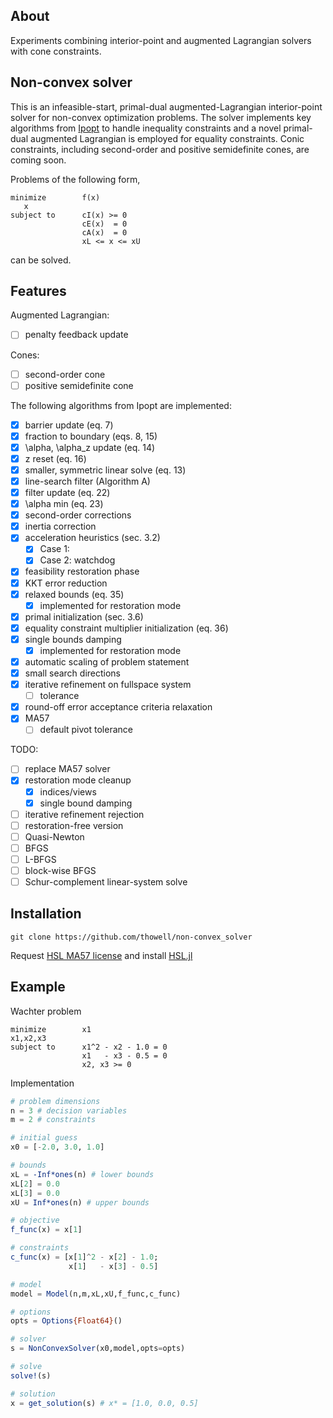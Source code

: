 ## About
Experiments combining interior-point and augmented Lagrangian solvers with cone constraints. 

## Non-convex solver

This is an infeasible-start, primal-dual augmented-Lagrangian interior-point solver for non-convex optimization problems. The solver implements key algorithms from [Ipopt](https://link.springer.com/content/pdf/10.1007/s10107-004-0559-y.pdf) to handle inequality constraints and a novel primal-dual augmented Lagrangian is employed for equality constraints. Conic constraints, including second-order and positive semidefinite cones, are coming soon.

Problems of the following form,
```
minimize        f(x)
   x
subject to      cI(x) >= 0
                cE(x)  = 0
                cA(x)  = 0
                xL <= x <= xU
```

can be solved.

## Features
Augmented Lagrangian:
- [ ] penalty feedback update

Cones:
- [ ] second-order cone
- [ ] positive semidefinite cone

The following algorithms from Ipopt are implemented:
- [X] barrier update (eq. 7)
- [X] fraction to boundary (eqs. 8, 15)
- [X] \alpha, \alpha_z update (eq. 14)
- [X] z reset (eq. 16)
- [X] smaller, symmetric linear solve (eq. 13)
- [X] line-search filter (Algorithm A)
- [X] filter update (eq. 22)
- [X] \alpha min (eq. 23)
- [X] second-order corrections
- [X] inertia correction
- [X] acceleration heuristics (sec. 3.2)
  - [X] Case 1:
  - [X] Case 2: watchdog
- [X] feasibility restoration phase
- [X] KKT error reduction
- [X] relaxed bounds (eq. 35)
  -[X] implemented for restoration mode
- [X] primal initialization (sec. 3.6)
- [X] equality constraint multiplier initialization (eq. 36)
- [X] single bounds damping
  -[X] implemented for restoration mode
- [X] automatic scaling of problem statement
- [X] small search directions
- [X] iterative refinement on fullspace system
  - [ ] tolerance
- [X] round-off error acceptance criteria relaxation
- [X] MA57
  - [ ] default pivot tolerance

TODO:
- [ ] replace MA57 solver
- [X] restoration mode cleanup
  - [X] indices/views
  - [X] single bound damping
- [ ] iterative refinement rejection
- [ ] restoration-free version
- [ ] Quasi-Newton
 - [ ] BFGS
 - [ ] L-BFGS
 - [ ] block-wise BFGS
- [ ] Schur-complement linear-system solve

## Installation
```code
git clone https://github.com/thowell/non-convex_solver
```
Request [HSL MA57 license](http://www.hsl.rl.ac.uk/download/HSL_MA57/5.2.0/) and install [HSL.jl](https://github.com/JuliaSmoothOptimizers/HSL.jl)

## Example
Wachter problem
```
minimize        x1
x1,x2,x3
subject to      x1^2 - x2 - 1.0 = 0
                x1   - x3 - 0.5 = 0
                x2, x3 >= 0
```
Implementation
```julia
# problem dimensions
n = 3 # decision variables
m = 2 # constraints

# initial guess
x0 = [-2.0, 3.0, 1.0]

# bounds
xL = -Inf*ones(n) # lower bounds
xL[2] = 0.0
xL[3] = 0.0
xU = Inf*ones(n) # upper bounds

# objective
f_func(x) = x[1]

# constraints
c_func(x) = [x[1]^2 - x[2] - 1.0;
             x[1]   - x[3] - 0.5]

# model
model = Model(n,m,xL,xU,f_func,c_func)

# options
opts = Options{Float64}()

# solver
s = NonConvexSolver(x0,model,opts=opts)

# solve
solve!(s)

# solution
x = get_solution(s) # x* = [1.0, 0.0, 0.5]
```
